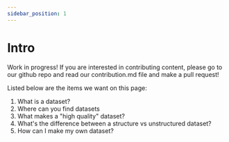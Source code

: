 ```yaml
---
sidebar_position: 1
---
```


# Intro

Work in progress! If you are interested in contributing content, please go to our github repo and read our contribution.md file and make a pull request!

Listed below are the items we want on this page:
1. What is a dataset?
2. Where can you find datasets
3. What makes a "high quality" dataset?
4. What's the difference between a structure vs unstructured dataset?
5. How can I make my own dataset?